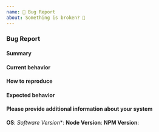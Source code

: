 ```yaml
---
name: 🐞 Bug Report
about: Something is broken? 🔨
---
```


### Bug Report

#### Summary

<!-- Provide a summary describing the problem you are experiencing. -->

#### Current behavior

<!--
  What is the current (buggy) behavior? Feel free to add as much information as possible.
  Also, a screenshot often says more than a thousand words. :)
  -->

#### How to reproduce

<!--
Provide steps to reproduce the bug.
Adding a failing Unit or Functional Test would help us a lot - you can submit one in a Pull Request separately, referencing this bug report.
-->

#### Expected behavior

<!-- What was the expected (correct) behavior? -->

#### Please provide additional information about your system

**OS**:
*Software Version**:
**Node Version**:
**NPM Version**:

